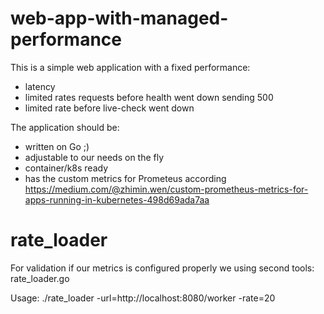 # web-app-with-managed-performance

This is a simple web application with a fixed performance:
- latency
- limited rates requests before health went down sending 500
- limited rate before live-check went down

The application should be:
- written on Go ;)
- adjustable to our needs on the fly
- container/k8s ready
- has the custom metrics for Prometeus according https://medium.com/@zhimin.wen/custom-prometheus-metrics-for-apps-running-in-kubernetes-498d69ada7aa

# rate_loader
For validation if our metrics is configured properly we using second tools: rate_loader.go
<p>Usage: ./rate_loader -url=http://localhost:8080/worker -rate=20
